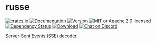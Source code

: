 # russe

<!-- prettier-ignore-start -->

[![crates.io](https://img.shields.io/crates/v/russe?label=latest)](https://crates.io/crates/russe)
[![Documentation](https://docs.rs/russe/badge.svg?version=0.0.4)](https://docs.rs/russe/0.0.4)
![Version](https://img.shields.io/badge/rustc-1.75+-ab6000.svg)
![MIT or Apache 2.0 licensed](https://img.shields.io/crates/l/russe.svg)
<br />
[![Dependency Status](https://deps.rs/crate/russe/0.0.4/status.svg)](https://deps.rs/crate/russe/0.0.4)
[![Download](https://img.shields.io/crates/d/russe.svg)](https://crates.io/crates/russe)
[![Chat on Discord](https://img.shields.io/discord/771444961383153695?label=chat&logo=discord)](https://discord.gg/NWpN5mmg3x)

<!-- prettier-ignore-end -->

<!-- cargo-rdme start -->

Server-Sent Events (SSE) decoder.

<!-- cargo-rdme end -->
